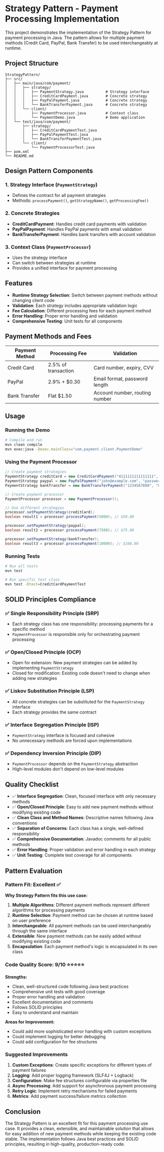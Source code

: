 # Strategy Pattern - Payment Processing Implementation

This project demonstrates the implementation of the Strategy Pattern for payment processing in Java. The pattern allows for multiple payment methods (Credit Card, PayPal, Bank Transfer) to be used interchangeably at runtime.

## Project Structure

```
StrategyPattern/
├── src/
│   ├── main/java/com/payment/
│   │   ├── strategy/
│   │   │   ├── PaymentStrategy.java          # Strategy interface
│   │   │   ├── CreditCardPayment.java        # Concrete strategy
│   │   │   ├── PayPalPayment.java            # Concrete strategy
│   │   │   └── BankTransferPayment.java      # Concrete strategy
│   │   └── client/
│   │       ├── PaymentProcessor.java         # Context class
│   │       └── PaymentDemo.java              # Demo application
│   └── test/java/com/payment/
│       ├── strategy/
│       │   ├── CreditCardPaymentTest.java
│       │   ├── PayPalPaymentTest.java
│       │   └── BankTransferPaymentTest.java
│       └── client/
│           └── PaymentProcessorTest.java
├── pom.xml
└── README.md
```

## Design Pattern Components

### 1. Strategy Interface (`PaymentStrategy`)
- Defines the contract for all payment strategies
- Methods: `processPayment()`, `getStrategyName()`, `getProcessingFee()`

### 2. Concrete Strategies
- **CreditCardPayment**: Handles credit card payments with validation
- **PayPalPayment**: Handles PayPal payments with email validation
- **BankTransferPayment**: Handles bank transfers with account validation

### 3. Context Class (`PaymentProcessor`)
- Uses the strategy interface
- Can switch between strategies at runtime
- Provides a unified interface for payment processing

## Features

- **Runtime Strategy Selection**: Switch between payment methods without changing client code
- **Validation**: Each strategy includes appropriate validation logic
- **Fee Calculation**: Different processing fees for each payment method
- **Error Handling**: Proper error handling and validation
- **Comprehensive Testing**: Unit tests for all components

## Payment Methods and Fees

| Payment Method | Processing Fee | Validation |
|----------------|----------------|------------|
| Credit Card | 2.5% of transaction | Card number, expiry, CVV |
| PayPal | 2.9% + $0.30 | Email format, password length |
| Bank Transfer | Flat $1.50 | Account number, routing number |

## Usage

### Running the Demo

```bash
# Compile and run
mvn clean compile
mvn exec:java -Dexec.mainClass="com.payment.client.PaymentDemo"
```

### Using the Payment Processor

```java
// Create payment strategies
PaymentStrategy creditCard = new CreditCardPayment("4111111111111111", "John Doe", "12/25", "123");
PaymentStrategy paypal = new PayPalPayment("john@example.com", "password123");
PaymentStrategy bankTransfer = new BankTransferPayment("1234567890", "021000021", "John Doe");

// Create payment processor
PaymentProcessor processor = new PaymentProcessor();

// Use different strategies
processor.setPaymentStrategy(creditCard);
boolean result1 = processor.processPayment(5000); // $50.00

processor.setPaymentStrategy(paypal);
boolean result2 = processor.processPayment(7500); // $75.00

processor.setPaymentStrategy(bankTransfer);
boolean result3 = processor.processPayment(10000); // $100.00
```

### Running Tests

```bash
# Run all tests
mvn test

# Run specific test class
mvn test -Dtest=CreditCardPaymentTest
```

## SOLID Principles Compliance

### ✅ Single Responsibility Principle (SRP)
- Each strategy class has one responsibility: processing payments for a specific method
- `PaymentProcessor` is responsible only for orchestrating payment processing

### ✅ Open/Closed Principle (OCP)
- Open for extension: New payment strategies can be added by implementing `PaymentStrategy`
- Closed for modification: Existing code doesn't need to change when adding new strategies

### ✅ Liskov Substitution Principle (LSP)
- All concrete strategies can be substituted for the `PaymentStrategy` interface
- Each strategy provides the same contract

### ✅ Interface Segregation Principle (ISP)
- `PaymentStrategy` interface is focused and cohesive
- No unnecessary methods are forced upon implementations

### ✅ Dependency Inversion Principle (DIP)
- `PaymentProcessor` depends on the `PaymentStrategy` abstraction
- High-level modules don't depend on low-level modules

## Quality Checklist

- ✅ **Interface Segregation**: Clean, focused interface with only necessary methods
- ✅ **Open/Closed Principle**: Easy to add new payment methods without modifying existing code
- ✅ **Clean Class and Method Names**: Descriptive names following Java conventions
- ✅ **Separation of Concerns**: Each class has a single, well-defined responsibility
- ✅ **Comprehensive Documentation**: Javadoc comments for all public methods
- ✅ **Error Handling**: Proper validation and error handling in each strategy
- ✅ **Unit Testing**: Complete test coverage for all components

## Pattern Evaluation

### Pattern Fit: **Excellent** ✅

**Why Strategy Pattern fits this use case:**

1. **Multiple Algorithms**: Different payment methods represent different algorithms for processing payments
2. **Runtime Selection**: Payment method can be chosen at runtime based on user preference
3. **Interchangeable**: All payment methods can be used interchangeably through the same interface
4. **Extensible**: New payment methods can be easily added without modifying existing code
5. **Encapsulation**: Each payment method's logic is encapsulated in its own class

### Code Quality Score: **9/10** ⭐⭐⭐⭐⭐

**Strengths:**
- Clean, well-structured code following Java best practices
- Comprehensive unit tests with good coverage
- Proper error handling and validation
- Excellent documentation and comments
- Follows SOLID principles
- Easy to understand and maintain

**Areas for Improvement:**
- Could add more sophisticated error handling with custom exceptions
- Could implement logging for better debugging
- Could add configuration for fee structures

### Suggested Improvements

1. **Custom Exceptions**: Create specific exceptions for different types of payment failures
2. **Logging**: Add proper logging framework (SLF4J + Logback)
3. **Configuration**: Make fee structures configurable via properties file
4. **Async Processing**: Add support for asynchronous payment processing
5. **Retry Logic**: Implement retry mechanisms for failed payments
6. **Metrics**: Add payment success/failure metrics collection

## Conclusion

The Strategy Pattern is an excellent fit for this payment processing use case. It provides a clean, extensible, and maintainable solution that allows for easy addition of new payment methods while keeping the existing code stable. The implementation follows Java best practices and SOLID principles, resulting in high-quality, production-ready code. 